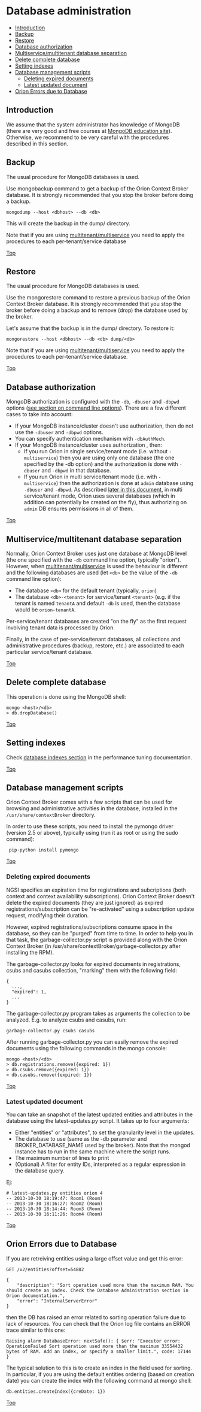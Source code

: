 # <a name="top"></a>Database administration

* [Introduction](#introduction)
* [Backup](#backup)
* [Restore](#restore)
* [Database authorization](#database-authorization)
* [Multiservice/multitenant database separation](#multiservicemultitenant-database-separation)
* [Delete complete database](#delete-complete-database)
* [Setting indexes](#setting-indexes)
* [Database management scripts](#database-management-scripts)
    * [Deleting expired documents](#deleting-expired-documents)
    * [Latest updated document](#latest-updated-document)
* [Orion Errors due to Database](#orion-errors-due-to-database)
	  
## Introduction

We assume that the system administrator has knowledge of MongoDB (there
are very good and free courses at [MongoDB education
site](https://education.mongodb.com/)). Otherwise, we recommend to be very careful with the procedures described in this section.

## Backup

The usual procedure for MongoDB databases is used.

Use mongobackup command to get a backup of the Orion Context Broker
database. It is strongly recommended that you stop the broker before
doing a backup.

```
mongodump --host <dbhost> --db <db>
```

This will create the backup in the dump/ directory.

Note that if you are using
[multitenant/multiservice](#multiservicemultitenant-database-separation)
you need to apply the procedures to each per-tenant/service database

[Top](#top)

## Restore

The usual procedure for MongoDB databases is used.

Use the mongorestore command to restore a previous backup of the Orion
Context Broker database. It is strongly recommended that you stop the
broker before doing a backup and to remove (drop) the database used by
the broker.

Let's assume that the backup is in the dump/<db> directory. To restore
it:

```
mongorestore --host <dbhost> --db <db> dump/<db>
```

Note that if you are using
[multitenant/multiservice](#multiservicemultitenant-database-separation)
you need to apply the procedures to each per-tenant/service database.

[Top](#top)

## Database authorization

MongoDB authorization is configured with the `-db`, `-dbuser` and `-dbpwd`
options ([see section on command line
options](cli.md)). There are a few different cases
to take into account:

-   If your MongoDB instance/cluster doesn't use authorization,
    then do not use the `-dbuser` and `-dbpwd` options.
-   You can specify authentication mechanism with `-dbAuthMech`.
-   If your MongoDB instance/cluster uses authorization , then:
    -   If you run Orion in single service/tenant mode (i.e.
        without `-multiservice`) then you are using only one database
        (the one specified by the -db option) and the authorization is
        done with `-dbuser` and `-dbpwd` in that database.
    -   If you run Orion in multi service/tenant mode (i.e.
        with `-multiservice`) then the authorization is done at `admin`
        database using `-dbuser` and `-dbpwd`. As described [later in this
        document](#multiservicemultitenant-database-separation),
        in multi service/tenant mode, Orion uses several databases
        (which in addition can potentially be created on the fly), thus
        authorizing on `admin` DB ensures permissions in all of them.
     
[Top](#top)

## Multiservice/multitenant database separation

Normally, Orion Context Broker uses just one database at MongoDB level
(the one specified with the `-db` command line option, typically "orion").
However, when [multitenant/multiservice](#multiservicemultitenant-database-separation) is used
the behaviour is different and the following databases are used (let
`<db>` be the value of the `-db` command line option):

-   The database `<db>` for the default tenant (typically, `orion`)
-   The database `<db>-<tenant>` for service/tenant `<tenant>` (e.g. if
    the tenant is named `tenantA` and default `-db` is used, then the
    database would be `orion-tenantA`.

Per-service/tenant databases are created "on the fly" as the first
request involving tenant data is processed by Orion.

Finally, in the case of per-service/tenant databases, all collections
and administrative procedures (backup, restore, etc.) are associated to
each particular service/tenant database.

[Top](#top)

## Delete complete database

This operation is done using the MongoDB shell:

```
mongo <host>/<db>
> db.dropDatabase()
```
[Top](#top)

## Setting indexes

Check [database indexes section](perf_tuning.md#database-indexes) in the
performance tuning documentation.

[Top](#top)

## Database management scripts

Orion Context Broker comes with a few scripts that can be used for
browsing and administrative activities in the database, installed in
the `/usr/share/contextBroker` directory.

In order to use these scripts, you need to install the pymongo driver (version
2.5 or above), typically using (run it as
root or using the sudo command):

` pip-python install pymongo`

[Top](#top)

### Deleting expired documents

NGSI specifies an expiration time for registrations and subcriptions
(both context and context availability subscriptions). Orion Context Broker doesn't
delete the expired documents (they are just ignored) as
expired registrations/subscription can be "re-activated" using a subscription update request,
modifying their duration.

However, expired registrations/subscriptions consume space in the
database, so they can be "purged" from time to time. In order to help
you in that task, the garbage-collector.py script is provided along with
the Orion Context Broker (in
/usr/share/contextBroker/garbage-collector.py after installing the RPM).

The garbage-collector.py looks for expired documents in registrations,
csubs and casubs collection, "marking" them with the following field:

```
{
  ...,
  "expired": 1,
  ...
}
```

The garbage-collector.py program takes as arguments the collection to be
analyzed. E.g. to analyze csubs and casubs, run:

```
garbage-collector.py csubs casubs
```

After running garbage-collector.py you can easily remove the expired
documents using the following commands in the mongo console:

```
mongo <host>/<db>
> db.registrations.remove({expired: 1})
> db.csubs.remove({expired: 1})
> db.casubs.remove({expired: 1})
```
[Top](#top)

### Latest updated document

You can take an snapshot of the latest updated entities and attributes
in the database using the latest-updates.py script. It takes up to four
arguments:

-   Either "entities" or "attributes", to set the granularity level in
    the updates.
-   The database to use (same as the -db parameter and
    BROKER\_DATABASE\_NAME used by the broker). Note that the mongod
    instance has to run in the same machine where the script runs.
-   The maximum number of lines to print
-   (Optional) A filter for entity IDs, interpreted as a regular
    expression in the database query.

Ej:

    # latest-updates.py entities orion 4
    -- 2013-10-30 18:19:47: Room1 (Room)
    -- 2013-10-30 18:16:27: Room2 (Room)
    -- 2013-10-30 18:14:44: Room3 (Room)
    -- 2013-10-30 16:11:26: Room4 (Room)

[Top](#top)

## Orion Errors due to Database

If you are retreiving entities using a large offset value and get this error:

```
GET /v2/entities?offset=54882

{
    "description": "Sort operation used more than the maximum RAM. You should create an index. Check the Database Administration section in Orion documentation.",
    "error": "InternalServerError"
}
```

then the DB has raised an error related to sorting operation failure due to lack of resources. You can
check that the Orion log file contains an ERROR trace similar to this one:

```
Raising alarm DatabaseError: nextSafe(): { $err: "Executor error: OperationFailed Sort operation used more than the maximum 33554432 bytes of RAM. Add an index, or specify a smaller limit.", code: 17144 }
```

The typical solution to this is to create an index in the field used for sorting. In particular,
if you are using the default entities ordering (based on creation date) you can create the
index with the following command at mongo shell:

```
db.entities.createIndex({creDate: 1})
```

[Top](#top)
